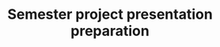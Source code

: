 ---
layout: post
title:  "Semester project presentation preparation"
day:    "Tue, April 5"
time:   "10 AM - 12 PM"
meta:   "In this lecture we review all together your presentantion for the upcoming semester project proposal. Ready, steady, pitch!"
---